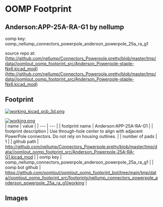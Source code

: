 # OOMP Footprint  
## Anderson:APP-25A-RA-G1  by nellump  
  
oomp key: oomp_nellump_connectors_powerpole_anderson_powerpole_25a_ra_g1  
  
source repo at: [http://github.com/nellump/Connectors_Powerpole.pretty/blob/master/tmp/data//oomlout_oomp_footprint_src/Anderson_Powerpole-staple-Nx6.kicad_mod](http://github.com/nellump/Connectors_Powerpole.pretty/blob/master/tmp/data//oomlout_oomp_footprint_src/Anderson_Powerpole-staple-Nx6.kicad_mod)  
## Footprint  
  
[![working_kicad_pcb_3d.png](working_kicad_pcb_3d_600.png)](working_kicad_pcb_3d.png)  
  
[![working.png](working_600.png)](working.png)  
| name | value | 
| --- | --- | 
| footprint name | Anderson:APP-25A-RA-G1 | 
| footprint description | Use through-hole center to align with adjacent PowerPole connectors.  Do not rely on housing outlines. | 
| number of pads | 1 | 
| github path | http://github.com/nellump/Connectors_Powerpole.pretty/blob/master/tmp/data//oomlout_oomp_footprint_src/Anderson_Powerpole-25A-RA-G1.kicad_mod | 
| oomp key | oomp_nellump_connectors_powerpole_anderson_powerpole_25a_ra_g1 | 
| oomp bot github | https://github.com/oomlout/oomlout_oomp_footprint_bot/tree/main/tmp/data//oomlout_oomp_footprint_src/footprints/nellump_connectors_powerpole_anderson_powerpole_25a_ra_g1/working | 
## Images  
